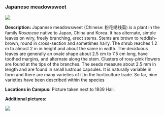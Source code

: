 ### Japanese meadowsweet

![](http://www.astro.princeton.edu/~ruixu/fig/Japanesemeadowsweet.jpg)

**Description:** Japanese meadowsweet (Chinese: 粉花绣线菊) is a plant in the family *Rosaceae* native to Japan, China and Korea. It has alternate, simple leaves on wiry, freely branching, erect stems.  Stems are brown to reddish-brown, round in cross-section and sometimes hairy. The shrub reaches 1.2 m to almost 2 m in height and about the same in width. The deciduous leaves are generally an ovate shape about 2.5 cm to 7.5 cm long, have toothed margins, and alternate along the stem. Clusters of rosy-pink flowers are found at the tips of the branches. The seeds measure about 2.5 mm in length and are found in small lustrous capsules. It is naturally variable in form and there are many varieties of it in the horticulture trade. So far, nine varieties have been described within the species

**Locations in Campus:** Picture taken next to 1939 Hall.

**Additional pictures:**

![](http://www.astro.princeton.edu/~ruixu/fig/Japanesemeadowsweet1.jpg)
